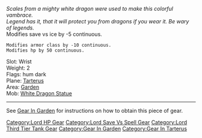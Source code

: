 *Scales from a mighty white dragon were used to make this colorful
vambrace.*  
*Legend has it, that it will protect you from dragons if you wear it. Be
wary*  
*of legends.*  
Modifies save vs ice by -5 continuous.

`Modifies armor class by -10 continuous.`  
`Modifies hp by 50 continuous.`

Slot: Wrist  
Weight: 2  
Flags: hum dark  
Plane: [Tarterus](:Category:Tarterus "wikilink")  
Area: [Garden](:Category:Garden "wikilink")  
Mob: [White Dragon Statue](White_Dragon_Statue "wikilink")  

------------------------------------------------------------------------

See [Gear In Garden](:Category:Gear_In_Garden "wikilink") for
instructions on how to obtain this piece of gear.

[Category:Lord HP Gear](Category:Lord_HP_Gear "wikilink") [Category:Lord
Save Vs Spell Gear](Category:Lord_Save_Vs_Spell_Gear "wikilink")
[Category:Lord Third Tier Tank
Gear](Category:Lord_Third_Tier_Tank_Gear "wikilink") [Category:Gear In
Garden](Category:Gear_In_Garden "wikilink") [Category:Gear In
Tarterus](Category:Gear_In_Tarterus "wikilink")
